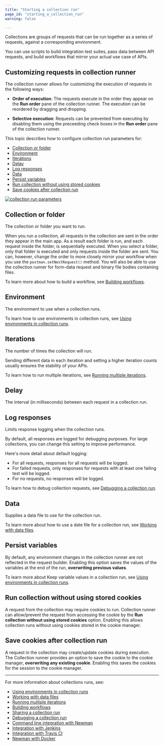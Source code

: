 ```yaml
---
title: "Starting a collection run"
page_id: "starting_a_collection_run"
warning: false

---
```


Collections are groups of requests that can be run together as a series of requests, against a corresponding environment.

You can use scripts to build integration test suites, pass data between API requests, and build workflows that mirror your actual use case of APIs.

## Customizing requests in collection runner

The collection runner allows for customizing the execution of requests in the following ways:

* **Order of execution**: The requests execute in the order they appear on the **Run order** pane of the collection runner. The execution can be reordered by dragging and dropping.

* **Selective execution**: Requests can be prevented from executing by disabling them using the preceeding check boxes in the **Run order** pane of the collection runner.

This topic describes how to configure collection run parameters for:

* [Collection or folder](#collection-or-folder)
* [Environment](#environment)
* [Iterations](#iterations)
* [Delay](#delay)
* [Log responses](#log-responses)
* [Data](#data)
* [Persist variables](#persist-variables)
* [Run collection without using stored cookies](#run-collection-without-using-stored-cookies)
* [Save cookies after collection run](#save-cookies-after-collection-run)

[![collection run parameters](https://s3.amazonaws.com/postman-static-getpostman-com/postman-docs/Collection_Runs_pg1.png)](https://s3.amazonaws.com/postman-static-getpostman-com/postman-docs/Collection_Runs_pg1.png)

## Collection or folder

The collection or folder you want to run.

When you run a collection, all requests in the collection are sent in the order they appear in the main app. As a result each folder is run, and each request inside the folder, is sequentially executed. When you select a folder, only that folder is executed and only requests inside the folder are sent. You can, however, change the order to more closely mirror your workflow when you use the `postman.setNextRequest()` method. You will also be able to use the collection runner for form-data request and binary file bodies containing files.  

To learn more about how to build a workflow, see [Building workflows](/docs/postman/collection_runs/building_workflows/).

## Environment

The environment to use when a collection runs.

To learn how to use environments in collection runs, see [Using environments in collection runs](/docs/postman/collection_runs/using_environments_in_collection_runs/).

## Iterations

The number of times the collection will run.

Sending different data in each iteration and setting a higher iteration counts usually ensures the stability of your APIs.

To learn how to run multiple iterations, see [Running multiple iterations](/docs/postman/collection_runs/running_multiple_iterations/).

## Delay

The interval (in milliseconds) between each request in a collection run.

## Log responses

Limits response logging when the collection runs.

By default, all responses are logged for debugging purposes. For large collections, you can change this setting to improve performance.

Here's more detail about default logging:

* For all requests, responses for all requests will be logged.
* For failed requests, only responses for requests with at least one failing test will be logged.
* For no requests, no responses will be logged.

To learn how to debug collection requests, see [Debugging a collection run](/docs/postman/collection_runs/debugging_a_collection_run/).

## Data

Supplies a data file to use for the collection run.

To learn more about how to use a date file for a collection run, see
[Working with data files](/docs/postman/collection_runs/working_with_data_files/).

## Persist variables

By default, any environment changes in the collection runner are not reflected in the request builder. Enabling this option saves the values of the variables at the end of the run, **overwriting previous values**.

To learn more about Keep variable values in a collection run, see [Using environments in collection runs](/docs/postman/collection_runs/using_environments_in_collection_runs/).

## Run collection without using stored cookies

A request from the collection may require cookies to run. Collection runner can allow/prevent the request from accessing the cookie by the **Run collection without using stored cookies** option. Enabling this allows collection runs without using cookies stored in the cookie manager.

## Save cookies after collection run

A request in the collection may create/update cookies during execution. The Collection runner provides an option to save the cookie to the cookie manager, **overwriting any existing cookie**. Enabling this saves the cookies for the session to the cookie manager.

---
For more information about collections runs, see:

* [Using environments in collection runs](/docs/postman/collection_runs/using_environments_in_collection_runs/)
* [Working with data files](/docs/postman/collection_runs/working_with_data_files/)
* [Running multiple iterations](/docs/postman/collection_runs/running_multiple_iterations/)
* [Building workflows](/docs/postman/collection_runs/building_workflows/)
* [Sharing a collection run](/docs/postman/collection_runs/sharing_a_collection_run/)
* [Debugging a collection run](/docs/postman/collection_runs/debugging_a_collection_run/)
* [Command line integration with Newman](/docs/postman/collection_runs/command_line_integration_with_newman/)
* [Integration with Jenkins](/docs/postman/collection_runs/integration_with_jenkins/)
* [Integration with Travis CI](/docs/postman/collection_runs/integration_with_travis/)
* [Newman with Docker](/docs/postman/collection_runs/newman_with_docker/)
